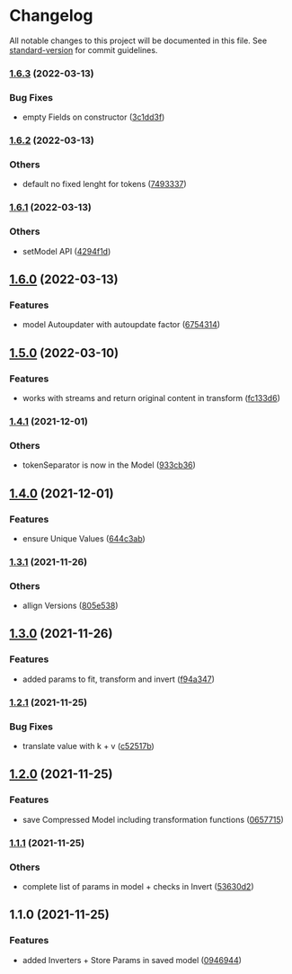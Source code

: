 # Changelog

All notable changes to this project will be documented in this file. See [standard-version](https://github.com/conventional-changelog/standard-version) for commit guidelines.

### [1.6.3](https://bitbucket.org/ttessarolo/json-to-sequence/branches/compare/v1.6.2%0Dv1.6.3) (2022-03-13)


### Bug Fixes

* empty Fields on constructor ([3c1dd3f](https://github.com/ttessarolo/json-to-sequence/commits/3c1dd3f41c575987a9e22f37a71c9e892317a110))

### [1.6.2](https://bitbucket.org/ttessarolo/json-to-sequence/branches/compare/v1.6.1%0Dv1.6.2) (2022-03-13)


### Others

* default no fixed lenght for tokens ([7493337](https://github.com/ttessarolo/json-to-sequence/commits/7493337b16956e6d60ef78003d6982a4d3236fbc))

### [1.6.1](https://bitbucket.org/ttessarolo/json-to-sequence/branches/compare/v1.6.0%0Dv1.6.1) (2022-03-13)


### Others

* setModel API ([4294f1d](https://github.com/ttessarolo/json-to-sequence/commits/4294f1d9cf2421fb9b99e1bb8f27668d3ae61a45))

## [1.6.0](https://bitbucket.org/ttessarolo/json-to-sequence/branches/compare/v1.5.0%0Dv1.6.0) (2022-03-13)


### Features

* model Autoupdater with autoupdate factor ([6754314](https://github.com/ttessarolo/json-to-sequence/commits/6754314b80a2f81507433f820ecb0855914aeccc))

## [1.5.0](https://bitbucket.org/ttessarolo/json-to-sequence/branches/compare/v1.4.1%0Dv1.5.0) (2022-03-10)


### Features

* works with streams and return original content in transform ([fc133d6](https://github.com/ttessarolo/json-to-sequence/commits/fc133d69050b795de4011870b6b6339e90b10855))

### [1.4.1](https://bitbucket.org/ttessarolo/json-to-sequence/branches/compare/v1.4.0%0Dv1.4.1) (2021-12-01)


### Others

* tokenSeparator is now in the Model ([933cb36](https://github.com/ttessarolo/json-to-sequence/commits/933cb361d0c36142367eda3c2722d5da858da409))

## [1.4.0](https://bitbucket.org/ttessarolo/json-to-sequence/branches/compare/v1.3.1%0Dv1.4.0) (2021-12-01)


### Features

* ensure Unique Values ([644c3ab](https://github.com/ttessarolo/json-to-sequence/commits/644c3abdad0dd05ab6872087ff99640393a022cd))

### [1.3.1](https://bitbucket.org/ttessarolo/json-to-sequence/branches/compare/v1.3.0%0Dv1.3.1) (2021-11-26)


### Others

* allign Versions ([805e538](https://github.com/ttessarolo/json-to-sequence/commits/805e538beafd79eeff9c0a5c8ebc0cb3507b6916))

## [1.3.0](https://bitbucket.org/ttessarolo/json-to-sequence/branches/compare/v1.2.1%0Dv1.3.0) (2021-11-26)


### Features

* added params to fit, transform and invert ([f94a347](https://github.com/ttessarolo/json-to-sequence/commits/f94a347e8a8c7972f7b1c828a1927edde08bcf04))

### [1.2.1](https://bitbucket.org/ttessarolo/json-to-sequence/branches/compare/v1.2.0%0Dv1.2.1) (2021-11-25)


### Bug Fixes

* translate value with k + v ([c52517b](https://github.com/ttessarolo/json-to-sequence/commits/c52517b47729237c9f9528f2ea1ea67fac382bf3))

## [1.2.0](https://bitbucket.org/ttessarolo/json-to-sequence/branches/compare/v1.1.1%0Dv1.2.0) (2021-11-25)


### Features

* save Compressed Model including transformation functions ([0657715](https://github.com/ttessarolo/json-to-sequence/commits/0657715d06aab6c1f9e71829bda9be98a2bea6a9))

### [1.1.1](https://bitbucket.org/ttessarolo/json-to-sequence/branches/compare/v1.1.0%0Dv1.1.1) (2021-11-25)


### Others

* complete list of params in model + checks in Invert ([53630d2](https://github.com/ttessarolo/json-to-sequence/commits/53630d23197e8de6c668d3d4f5e60f8d1580c488))

## 1.1.0 (2021-11-25)


### Features

* added Inverters + Store Params in saved model ([0946944](https://github.com/ttessarolo/json-to-sequence/commits/09469449a10a77c8aed9f49f3804cf5dfd75d68b))
